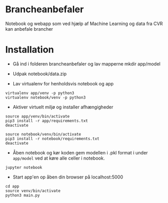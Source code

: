 # Brancheanbefaler
Notebook og webapp som ved hjælp af Machine Learning og data fra CVR kan anbefale brancher

# Installation
* Gå ind i folderen brancheanbefaler og lav mapperne
mkdir app/model

* Udpak notebook/data.zip

* Lav virtualenv for henholdsvis notebook og app
```
virtualenv app/venv -p python3
virtualenv notebook/venv -p python3
```

* Aktiver virtuelt miljø og installer afhængigheder
```
source app/venv/bin/activate
pip3 install -r app/requirements.txt
deactivate

source notebook/venv/bin/activate
pip3 install -r notebook/requirements.txt
deactivate
```

* Åben notebook og kør koden gem modellen i .pkl format i under `app/model` ved at køre alle celler i notebook.
```
jupyter notebook
```

* Start app'en op åben din browser på localhost:5000
```
cd app
source venv/bin/activate
python3 main.py
```